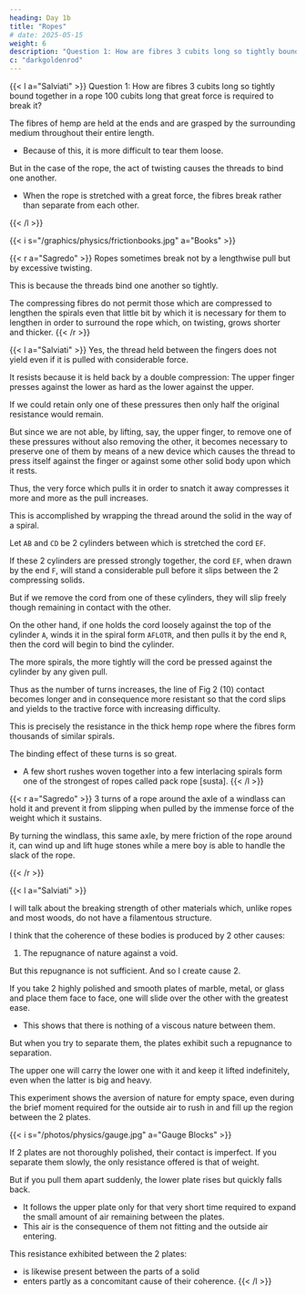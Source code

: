 ```yaml
---
heading: Day 1b
title: "Ropes"
# date: 2025-05-15
weight: 6
description: "Question 1: How are fibres 3 cubits long so tightly bound together in a rope 100 cubits long that great force is required to break it?"
c: "darkgoldenrod"
---
```



{{< l a="Salviati" >}}
Question 1: How are fibres 3 cubits long so tightly bound together in a rope 100 cubits long that great force is required to break it?

<!-- Can you not hold a hempen fibre so tightly between your fingers that I, pulling by the other end, would break it before drawing it away from you?

Certainly you can.  And now when  -->

The fibres of hemp are held at the ends and are grasped by the surrounding medium throughout their entire length.
- Because of this, it is more difficult to tear them loose.

 <!-- from what holds them than to break them?  -->

But in the case of the rope, the act of twisting causes the threads to bind one another.
- When the rope is stretched with a great force, the fibres break rather than separate from each other. 

<!-- At the point where a rope parts, the fibres are very short, nothing like a cubit long, as they would be if the parting of the rope occurred, not by the breaking of the filaments, but by their slipping one over the other.  -->
{{< /l >}}


{{< i s="/graphics/physics/frictionbooks.jpg" a="Books" >}}



{{< r a="Sagredo" >}}
Ropes sometimes break not by a lengthwise pull but by excessive twisting.

This is because the threads bind one another so tightly.

The compressing fibres do not permit those which are compressed to lengthen the spirals even that little bit by which it is necessary for them to lengthen in order to surround the rope which, on twisting, grows shorter and thicker.
{{< /r >}}


{{< l a="Salviati" >}}
Yes, the thread held between the fingers does not yield even if it is pulled with considerable force.

It resists because it is held back by a double compression: The upper finger presses against the lower as hard as the lower against the upper.

If we could retain only one of these pressures then only half the original resistance would remain.

But since we are not able, by lifting, say, the upper finger, to remove one of these pressures without also removing the other, it becomes necessary to preserve one of them by means of a new device which causes the thread to press itself against the finger or against some other solid body upon which it rests.

Thus, the very force which pulls it in order to snatch it away compresses it more and more as the pull increases.

This is accomplished by wrapping the thread around the solid in the way of a spiral.


Let `AB` and `CD` be 2 cylinders between which is stretched the cord `EF`.

If these 2 cylinders are pressed strongly together, the cord `EF`, when drawn by the end `F`, will stand a considerable pull before it slips between the 2 compressing solids.

But if we remove the cord from one of these cylinders, they will slip freely though remaining in contact with the other.

On the other hand, if one holds the cord loosely against the top of the cylinder `A`, winds it in the spiral form `AFLOTR`, and then pulls it by the end `R`, then the cord will begin to bind the cylinder.

The more spirals, the more tightly will the cord be pressed against the cylinder by any given pull.  

Thus as the number of turns increases, the line of Fig 2 (10) contact becomes longer and in consequence more resistant so that the cord slips and yields to the tractive force with increasing difficulty.

This is precisely the resistance in the thick hemp rope where the fibres form thousands of similar spirals.

The binding effect of these turns is so great. 
- A few short rushes woven together into a few interlacing spirals form one of the strongest of ropes called pack rope [susta]. 
{{< /l >}}


{{< r a="Sagredo" >}}
3 turns of a rope around the axle of a windlass can hold it and prevent it from slipping when pulled by the immense force of the weight which it sustains.

By turning the windlass, this same axle, by mere friction of the rope around it, can wind up and lift huge stones while a mere boy is able to handle the slack of the rope.  

<!-- The other fact has to do with a simple but clever device, invented by a young kinsman of mine, for the purpose of descending from a window by means of a rope without lacerating the palms of his hands, as had happened to him shortly before and greatly to his discomfort.  A small sketch will make this clear.  He took a wooden cylinder, AB, about as thick as a walking stick and about one span long: on this he cut a spiral channel of about one turn and a half, and large enough to just receive the rope which he wished to use.  Having introduced the rope at the end A and led it out again at the end B, he enclosed both the cylinder and the rope in a case of wood or tin, hinged along the side so that it could be easily opened and closed.  After he had fastened the rope to a firm support above, he could, on grasping and squeezing the case with both hands, hang by his arms.  The pressure on the rope, lying between the case and the cylinder, was such that he could, at will, either grasp the case Fig 3 (11) more tightly and hold himself from slipping, or slacken his hold and descend as slowly as he wished.  [59] -->
{{< /r >}}


{{< l a="Salviati" >}}
<!-- A truly ingenious device! I feel, however, that for a complete explanation other considerations might well enter; yet I must not now digress upon this particular topic since you are waiting to hear what I think  -->

I will talk about the breaking strength of other materials which, unlike ropes and most woods, do not have a filamentous structure.

I think that the coherence of these bodies is produced by 2 other causes:

1. The repugnance of nature against a void.

But this repugnance is not sufficient. And so I create cause 2.

<!-- it is necessary to introduce another cause in the form of a gluey or viscous substance which binds firmly together the component parts of the body.  -->

<!-- First I shall speak of the vacuum, demonstrating by definite experiment the quality and quantity of its force [virtù].   -->

If you take 2 highly polished and smooth plates of marble, metal, or glass and place them face to face, one will slide over the other with the greatest ease.
- This shows that there is nothing of a viscous nature between them.  

But when you try to separate them, the plates exhibit such a repugnance to separation.

The upper one will carry the lower one with it and keep it lifted indefinitely, even when the latter is big and heavy. 

This experiment shows the aversion of nature for empty space, even during the brief moment required for the outside air to rush in and fill up the region between the 2 plates.

{{< i s="/photos/physics/gauge.jpg" a="Gauge Blocks" >}}


If 2 plates are not thoroughly polished, their contact is imperfect. If you separate them slowly, the only resistance offered is that of weight.

But if you pull them apart suddenly, the lower plate rises but quickly falls back.
- It follows the upper plate only for that very short time required to expand the small amount of air remaining between the plates.
- This air is the consequence of them not fitting and the outside air entering.

This resistance exhibited between the 2 plates:
- is likewise present between the parts of a solid
- enters partly as a concomitant cause of their coherence.
{{< /l >}}



